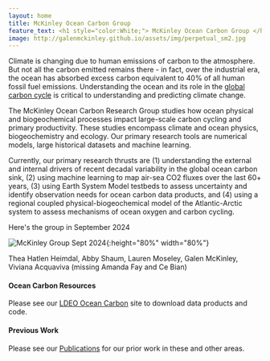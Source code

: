 ```yaml
---
layout: home
title: McKinley Ocean Carbon Group 
feature_text: <h1 style="color:White;"> McKinley Ocean Carbon Group </h1>
image: http://galenmckinley.github.io/assets/img/perpetual_sm2.jpg
---
```


Climate is changing due to human emissions of carbon to the atmosphere. But not all the carbon emitted remains there - in fact, over the industrial era, the ocean has absorbed excess carbon equivalent to 40% of all human fossil fuel emissions. Understanding the ocean and its role in the [global carbon cycle](https://galenmckinley.github.io/CarbonCycle/) is critical to understanding and predicting climate change.

The McKinley Ocean Carbon Research Group studies how ocean physical and biogeochemical processes impact large-scale carbon cycling and primary productivity. These studies encompass climate and ocean physics, biogeochemistry and ecology.  Our primary research tools are numerical models, large historical datasets and machine learning. 

Currently, our primary research thrusts are (1) understanding the external and internal drivers of recent decadal variability in the global ocean carbon sink, (2) using machine learning to map air-sea CO2 fluxes over the last 60+ years, (3) using Earth System Model testbeds to assess uncertainty and identify observation needs for ocean carbon data products, and (4) using a regional coupled physical-biogeochemical model of the Atlantic-Arctic system to assess mechanisms of ocean oxygen and carbon cycling. 

Here's the group in September 2024 

![McKinley Group Sept 2024]({{site.baseurl}}/assets/img/Group_20Sept2024_sm.jpeg){:height="80%" width="80%"}

Thea Hatlen Heimdal, Abby Shaum, Lauren Moseley, Galen McKinley, Viviana Acquaviva (missing Amanda Fay and Ce Bian)

#### Ocean Carbon Resources
Please see our [LDEO Ocean Carbon](https://oceancarbon.ldeo.columbia.edu) site to download data products and code.

#### Previous Work  
Please see our [Publications]({{site.baseurl}}/publications) for our prior work in these and other areas.



